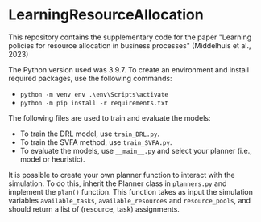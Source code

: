 # LearningResourceAllocation

This repository contains the supplementary code for the paper "Learning policies for resource allocation in business processes" (Middelhuis et al., 2023)

The Python version used was 3.9.7. To create an environment and install required packages, use the following commands:
* ```python -m venv env .\env\Scripts\activate``` 
* ```python -m pip install -r requirements.txt```

The following files are used to train and evaluate the models:
* To train the DRL model, use `train_DRL.py`.
* To train the SVFA method, use `train_SVFA.py`.
* To evaluate the models, use `__main__.py` and select your planner (i.e., model or heuristic).

It is possible to create your own planner function to interact with the simulation. To do this, inherit the Planner class in `planners.py` and implement the `plan()` function. This function takes as input the simulation variables `available_tasks`, `available_resources` and `resource_pools`, and should return a list of (resource, task) assignments.
